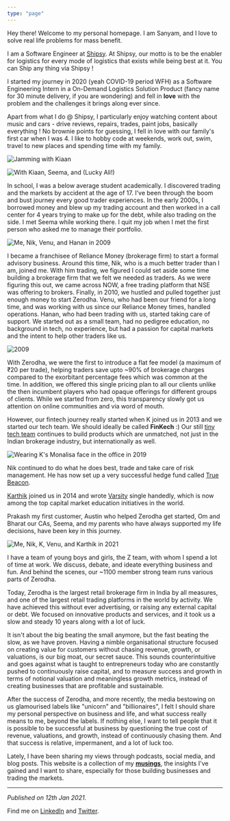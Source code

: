 ```yaml
---
type: "page"
---
```


Hey there! Welcome to my personal homepage.
I am Sanyam, and I love to solve real life problems for mass benefit.

I am a Software Engineer at [Shipsy](https://shipsy.io). At Shipsy, our motto is to be the enabler for logistics for every mode of logistics that exists while being best at it. You can Ship any thing via Shipsy !

I started my journey in 2020 (yeah COVID-19 period WFH) as a Software Engineering Intern in a On-Demand Logistics Solution Product (fancy name for 30 minute delivery, if you are wondering) and fell in **love** with the problem and the challenges it brings along ever since.

Apart from what I do @ Shipsy, I particularly enjoy watching content about music and cars - drive reviews, repairs, trades, paint jobs, basically everything ! No brownie points for guessing, I fell in love with our family's first car when I was 4.
I like to hobby code at weekends, work out, swim, travel to new places and spending time with my family.

![](static/images/kiaan.jpg "Jamming with Kiaan")

![](static/images/2021-lucky-ali.jpg "With Kiaan, Seema, and (Lucky Ali!)")

In school, I was a below average student academically. I discovered trading and the markets by accident at the age of 17. I've been through the boom and bust journey every good trader experiences. In the early 2000s, I borrowed money and blew up my trading account and then worked in a call center for 4 years trying to make up for the debt, while also trading on the side. I met Seema while working there. I quit my job when I met the first person who asked me to manage their portfolio.

![](static/images/2009.jpg "Me, Nik, Venu, and Hanan in 2009")

I became a franchisee of Reliance Money (brokerage firm) to start a formal advisory business. Around this time, Nik, who is a much better trader than I am, joined me. With him trading, we figured I could set aside some time building a brokerage firm that we felt we needed as traders. As we were figuring this out, we came across NOW, a free trading platform that NSE was offering to brokers. Finally, in 2010, we hustled and pulled together just enough money to start Zerodha. Venu, who had been our friend for a long time, and was working with us since our Reliance Money times, handled operations. Hanan, who had been trading with us, started taking care of support. We started out as a small team, had no pedigree education, no background in tech, no experience, but had a passion for capital markets and the intent to help other traders like us.

![2009](static/images/reliance-money.jpg "As a Reliance Money franchisee")

With Zerodha, we were the first to introduce a flat fee model (a maximum of ₹20 per trade), helping traders save upto ~90% of brokerage charges compared to the exorbitant percentage fees which was common at the time. In addition, we offered this single pricing plan to all our clients unlike the then incumbent players who had opaque offerings for different groups of clients. While we started from zero, this transparency slowly got us attention on online communities and via word of mouth.

However, our fintech journey really started when K joined us in 2013 and we started our tech team. We should ideally be called **FinKech** :) Our still [tiny tech team](https://zerodha.tech/blog/hello-world/) continues to build products which are unmatched, not just in the Indian brokerage industry, but internationally as well.

![](static/images/monalisa-k.jpg "Wearing K's Monalisa face in the office in 2019")

Nik continued to do what he does best, trade and take care of risk management. He has now set up a very successful hedge fund called [True Beacon](https://truebeacon.com).

[Karthik](https://rangappa.guru) joined us in 2014 and wrote [Varsity](https://zerodha.com/varsity) single handedly, which is now among the top capital market education initiatives in the world.

Prakash my first customer, Austin who helped Zerodha get started, Om and Bharat our CAs, Seema, and my parents who have always supported my life decisions, have been key in this journey.

![](static/images/group-2021.jpg "Me, Nik, K, Venu, and Karthik in 2021")

I have a team of young boys and girls, the Z team, with whom I spend a lot of time at work. We discuss, debate, and ideate everything business and fun. And behind the scenes, our ~1100 member strong team runs various parts of Zerodha.

Today, Zerodha is the largest retail brokerage firm in India by all measures, and one of the largest retail trading platforms in the world by activity. We have achieved this without ever advertising, or raising any external capital or debt. We focused on innovative products and services, and it took us a slow and steady 10 years along with a lot of luck.

It isn't about the big beating the small anymore, but the fast beating the slow, as we have proven. Having a nimble organisational structure focused on creating value for customers without chasing revenue, growth, or valuations, is our big moat, our secret sauce. This sounds counterintuitive and goes against what is taught to entrepreneurs today who are constantly pushed to continuously raise capital, and to measure success and growth in terms of notional valuation and meaningless growth metrics, instead of creating businesses that are profitable and sustainable.

After the success of Zerodha, and more recently, the media bestowing on us glamourised labels like "unicorn" and "billionaires", I felt I should share my personal perspective on business and life, and what success really means to me, beyond the labels. If nothing else, I want to tell people that it is possible to be successful at business by questioning the true cost of revenue, valuations, and growth, instead of continuously chasing them. And that success is relative, impermanent, and a lot of luck too.

Lately, I have been sharing my views through podcasts, social media, and blog posts. This website is a collection of my [**musings**](/blog), the insights I've gained and I want to share, especially for those building businesses and trading the markets.

------

*Published on 12th Jan 2021.*

Find me on [LinkedIn](https://www.linkedin.com/in/nithin-kamath-81136242) and [Twitter](https://twitter.com/nithin0dha).
